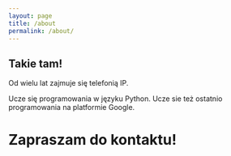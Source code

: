 ```yaml
---
layout: page
title: /about
permalink: /about/
---
```



## Takie tam!

Od wielu lat zajmuje się telefonią IP.

Ucze się programowania w języku Python.
Ucze sie też ostatnio programowania na platformie Google.
# Zapraszam do kontaktu!

